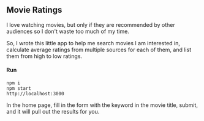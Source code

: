 ## Movie Ratings
I love watching movies, but only if they are recommended by other audiences so I don't waste too much of my time.

So, I wrote this little app to help me search movies I am interested in, calculate average ratings from multiple sources for each of them, and list them from high to low ratings.

#### Run
```
npm i
npm start
http://localhost:3000
```

In the home page, fill in the form with the keyword in the movie title, submit, and it will pull out the results for you.
